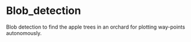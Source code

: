 # Blob_detection
Blob detection to find the apple trees in an orchard for plotting way-points autonomously.
